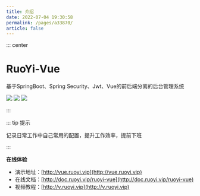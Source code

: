 ```yaml
---
title: 介绍
date: 2022-07-04 19:30:58
permalink: /pages/a33870/
article: false
---
```


::: center

<h1>RuoYi-Vue</h1>

<p>基于SpringBoot、Spring Security、Jwt、Vue的前后端分离的后台管理系统</p>

<p>
    <img src="https://gitee.com/y_project/RuoYi-Vue/badge/star.svg" />
    <img src="https://img.shields.io/badge/RuoYi-v3.8.4-brightgreen.svg" />
    <img src="https://img.shields.io/github/license/mashape/apistatus.svg" />
</p>
:::



::: tip 提示

记录日常工作中自己常用的配置，提升工作效率，提前下班

:::



**在线体验**

- 演示地址：[http://vue.ruoyi.vip](http://vue.ruoyi.vip)
- 在线文档：[http://doc.ruoyi.vip/ruoyi-vue](http://doc.ruoyi.vip/ruoyi-vue)
- 视频教程：[http://v.ruoyi.vip](http://v.ruoyi.vip)

